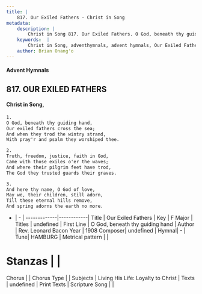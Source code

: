 ```yaml
---
title: |
    817. Our Exiled Fathers - Christ in Song
metadata:
    description: |
        Christ in Song 817. Our Exiled Fathers. O God, beneath thy guiding hand, Our exiled fathers cross the sea; And when they trod the wintry strand, With pray'r and psalm they worshiped thee.
    keywords:  |
        Christ in Song, adventhymnals, advent hymnals, Our Exiled Fathers, O God, beneath thy guiding hand. 
    author: Brian Onang'o
---
```


#### Advent Hymnals
## 817. OUR EXILED FATHERS
####  Christ in Song,

```txt
1.
O God, beneath thy guiding hand,
Our exiled fathers cross the sea;
And when they trod the wintry strand,
With pray'r and psalm they worshiped thee.

2.
Truth, freedom, justice, faith in God,
Came with those exiles o'er the waves;
And where their pilgrim feet have trod,
The God they trusted guards their graves.

3.
And here thy name, O God of love,
May we, their children, still adorn,
Till these eternal hills remove,
And spring adorns the earth no more.

```

- |   -  |
-------------|------------|
Title | Our Exiled Fathers |
Key | F Major |
Titles | undefined |
First Line | O God, beneath thy guiding hand |
Author | Rev. Leonard Bacon
Year | 1908
Composer| undefined |
Hymnal|  - |
Tune| HAMBURG |
Metrical pattern | |
# Stanzas |  |
Chorus |  |
Chorus Type |  |
Subjects | Living His Life: Loyalty to Christ |
Texts | undefined |
Print Texts | 
Scripture Song |  |
    
